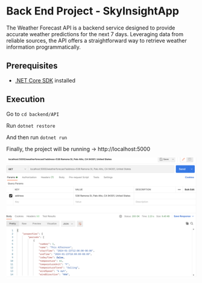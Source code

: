 # Back End Project - SkyInsightApp

The Weather Forecast API is a backend service designed to provide accurate weather predictions for the next 7 days. Leveraging data from reliable sources, the API offers a straightforward way to retrieve weather information programmatically.

## Prerequisites

- [.NET Core SDK](https://dotnet.microsoft.com/download) installed

## Execution

Go to
`cd backend/API`

Run
`dotnet restore`

And then run
`dotnet run`

Finally, the project will be running -> http://localhost:5000

![Alt text](image.png)